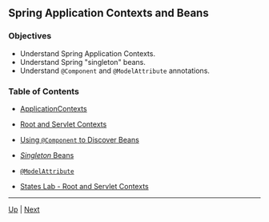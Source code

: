 ## Spring Application Contexts and Beans

### Objectives
* Understand Spring Application Contexts.
* Understand Spring "singleton" beans.
* Understand `@Component` and `@ModelAttribute` annotations.

### Table of Contents

* [ApplicationContexts](applicationcontexts.md)

* [Root and Servlet Contexts](webappcontext.md)

* [Using `@Component` to Discover Beans](component.md)

* [_Singleton_ Beans](singleton.md)

* [`@ModelAttribute`](modelattribute.md)

* [States Lab - Root and Servlet Contexts](states_lab_2.md)

<hr>

[Up](../README.md) | [Next](applicationcontexts.md)
